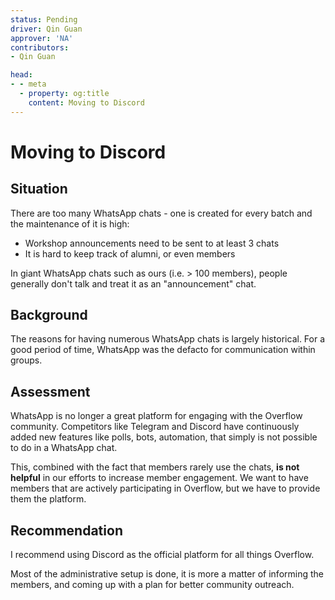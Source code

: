 ```yaml
---
status: Pending
driver: Qin Guan
approver: 'NA'
contributors:
- Qin Guan

head:
- - meta
  - property: og:title
    content: Moving to Discord
---
```


# Moving to Discord

<TheProposalTable />

## Situation

There are too many WhatsApp chats - one is created for every batch and the maintenance of it is high:

* Workshop announcements need to be sent to at least 3 chats
* It is hard to keep track of alumni, or even members

In giant WhatsApp chats such as ours (i.e. > 100 members), people generally don't talk and treat it as an "announcement" chat.

## Background

The reasons for having numerous WhatsApp chats is largely historical. For a good period of time, WhatsApp was the defacto for communication within groups.

## Assessment

WhatsApp is no longer a great platform for engaging with the Overflow community. Competitors like Telegram and Discord have continuously added new features like polls, bots, automation, that simply is not possible to do in a WhatsApp chat.

This, combined with the fact that members rarely use the chats, **is not helpful** in our efforts to increase member engagement. We want to have members that are actively participating in Overflow, but we have to provide them the platform.

## Recommendation

I recommend using Discord as the official platform for all things Overflow.

Most of the administrative setup is done, it is more a matter of informing the members, and coming up with a plan for better community outreach.

<Comments />
